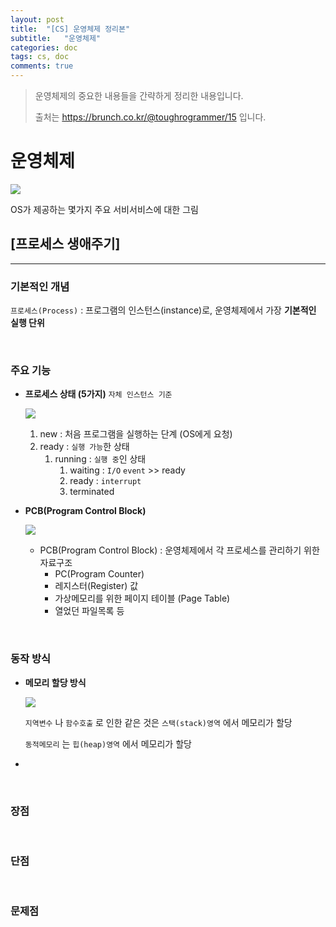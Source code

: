 ```yaml
---
layout: post
title:  "[CS] 운영체제 정리본"
subtitle:   "운영체제"
categories: doc
tags: cs, doc
comments: true
---
```


> 운영체제의 중요한 내용들을 간략하게 정리한 내용입니다.
>
> 출처는 https://brunch.co.kr/@toughrogrammer/15 입니다.

# 운영체제

![](https://i.imgur.com/4RmCvbN.png)

OS가 제공하는 몇가지 주요 서비서비스에 대한 그림

## [프로세스 생애주기]

---

### 기본적인 개념

`프로세스(Process)` : 프로그램의 인스턴스(instance)로, 운영체제에서 가장 **기본적인 실행 단위**

<br/>

### 주요 기능

- **프로세스 상태 (5가지)** `자체 인스턴스 기준`

  ![](https://i.imgur.com/Hbj2rEp.png)

  1. new : 처음 프로그램을 실행하는 단계 (OS에게 요청)
  2. ready : `실행 가능`한 상태
     1. running : `실행 중`인 상태
        1. waiting : `I/O` `event` >> ready
        2. ready : `interrupt`
        3. terminated

- **PCB(Program Control Block)**

  ![](https://i.imgur.com/P0pxpxK.png)

  - PCB(Program Control Block) : 운영체제에서 각 프로세스를 관리하기 위한 자료구조
    - PC(Program Counter)
    - 레지스터(Register) 값
    - 가상메모리를 위한 페이지 테이블 (Page Table)
    - 열었던 파일목록 등

<br/>

### 동작 방식

- **메모리 할당 방식**

  ![](https://i.imgur.com/KuiRX51.png)

  `지역변수` 나 `함수호출` 로 인한 같은 것은 `스택(stack)영역` 에서 메모리가 할당

  `동적메모리` 는 `힙(heap)영역` 에서 메모리가 할당

- 

<br/>

### 장점

<br/>

### 단점

<br/>

### 문제점

<br/>





















